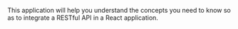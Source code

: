 This application will help you understand the concepts you need to know so as to integrate a RESTful API in a React application. 
